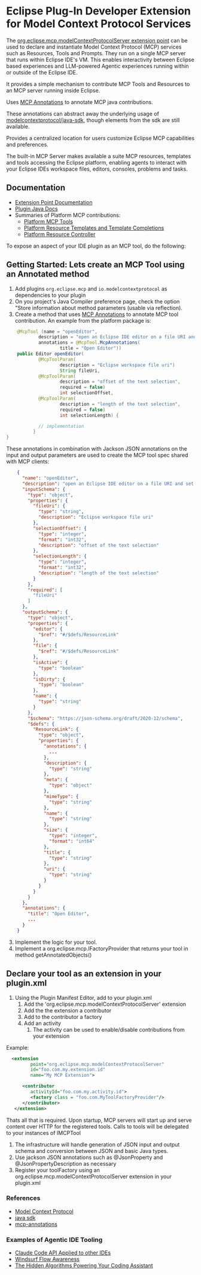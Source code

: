 # Eclipse Plug-In Developer Extension for Model Context Protocol Services

The [org.eclipse.mcp.modelContextProtocolServer extension point](https://eclipse-agents.github.io/eclipse-agents/org.eclipse.mcp.docs/modelContextProtocolServer.html) can be used to declare and instantiate Model Context Protocol (MCP) services such as Resources, Tools and Prompts.  They run on a single MCP server that runs within Eclipse IDE's VM.  This enables interactivity between Eclipse based experiences and LLM-powered Agentic experiences running within or outside of the Eclipse IDE.

It provides a simple mechanism to contribute MCP Tools and Resources to an MCP server running inside Eclipse.

Uses [MCP Annotations](https://github.com/spring-ai-community/mcp-annotations) to annotate MCP java contributions.

These annotations can abstract away the underlying usage of [modelcontextprotocol/java-sdk](https://github.com/modelcontextprotocol/java-sdk), though elements from the sdk are still available.

Provides a centralized location for users customize Eclipse MCP capabilities and preferences.

The built-in MCP Server makes available a suite MCP resources, templates and tools accessing the Eclipse platform, enabling agents to interact with your Eclipse IDEs workspace files, editors, consoles, problems and tasks.

## Documentation

- [Extension Point Documentation](https://eclipse-agents.github.io/eclipse-agents/org.eclipse.mcp.docs/modelContextProtocolServer.html)
- [Plugin Java Docs](https://eclipse-agents.github.io/eclipse-agents/org.eclipse.mcp.docs/javadocs/org/eclipse/mcp/package-summary.html)
- Summaries of Platform MCP contributions:
  - [Platform MCP Tools](https://eclipse-agents.github.io/eclipse-agents/org.eclipse.mcp.docs/javadocs/org/eclipse/mcp/platform/Tools.html)
  - [Platform Resource Templates and Template Completions](https://eclipse-agents.github.io/eclipse-agents/org.eclipse.mcp.docs/javadocs/org/eclipse/mcp/platform/ResaourceTemplates.html)
  - [Platform Resource Controller](https://eclipse-agents.github.io/eclipse-agents/org.eclipse.mcp.docs/javadocs/org/eclipse/mcp/platform/ResourceController.html)

To expose an aspect of your IDE plugin as an MCP tool, do the following:

## Getting Started:  Lets create an MCP Tool using an Annotated method

1. Add plugins `org.eclipse.mcp` and `io.modelcontextprotocol` as dependencies to your plugin
2. On you project's Java Compiler preference page, check the option "Store information about method parameters (usable via reflection).
3. Create a method that uses [MCP Annotations](https://github.com/spring-ai-community/mcp-annotations) to annotate MCP tool contribution.  An example from the platform package is:

```java
	@McpTool (name = "openEditor", 
			description = "open an Eclipse IDE editor on a file URI and set an initial text selection", 
			annotations = @McpTool.McpAnnotations(
					title = "Open Editor"))
	public Editor openEditor(
			@McpToolParam(
					description = "Eclipse workspace file uri") 
					String fileUri,
			@McpToolParam(
					description = "offset of the text selection", 
					required = false) 
					int selectionOffset,
			@McpToolParam(
					description = "length of the text selection", 
					required = false) 
					int selectionLength) {

            // implementation
          }
}
```

These annotations in combination with Jackson JSON annotations on the input and output parameters are used to create the MCP tool spec shared with MCP clients:

```json
    {
      "name": "openEditor",
      "description": "open an Eclipse IDE editor on a file URI and set an initial text selection",
      "inputSchema": {
        "type": "object",
        "properties": {
          "fileUri": {
            "type": "string",
            "description": "Eclipse workspace file uri"
          },
          "selectionOffset": {
            "type": "integer",
            "format": "int32",
            "description": "offset of the text selection"
          },
          "selectionLength": {
            "type": "integer",
            "format": "int32",
            "description": "length of the text selection"
          }
        },
        "required": [
          "fileUri"
        ]
      },
      "outputSchema": {
        "type": "object",
        "properties": {
          "editor": {
            "$ref": "#/$defs/ResourceLink"
          },
          "file": {
            "$ref": "#/$defs/ResourceLink"
          },
          "isActive": {
            "type": "boolean"
          },
          "isDirty": {
            "type": "boolean"
          },
          "name": {
            "type": "string"
          }
        },
        "$schema": "https://json-schema.org/draft/2020-12/schema",
        "$defs": {
          "ResourceLink": {
            "type": "object",
            "properties": {
              "annotations": {
                ...
              },
              "description": {
                "type": "string"
              },
              "meta": {
                "type": "object"
              },
              "mimeType": {
                "type": "string"
              },
              "name": {
                "type": "string"
              },
              "size": {
                "type": "integer",
                "format": "int64"
              },
              "title": {
                "type": "string"
              },
              "uri": {
                "type": "string"
              }
            }
          }
        }
      },
      "annotations": {
        "title": "Open Editor",
        ...
      }
    }
```

3. Implement the logic for your tool.
4. Implement a org.eclipse.mcp.IFactoryProvider that returns your tool in method getAnnotatedObjects()

## Declare your tool as an extension in your plugin.xml

1. Using the Plugin Manifest Editor, add to your plugin.xml
    1. Add the 'org.eclipse.mcp.modelContextProtocolServer' extension
    2. Add the the extension a contributor
    3. Add to the contributor a factory
    4. Add an activity
       1. The activity can be used to enable/disable contributions from your extension

Example:

```xml
  <extension
         point="org.eclipse.mcp.modelContextProtocolServer"
         id="foo.com.my.extension.id"
         name="My MCP Extension">

      <contributor
         activityId="foo.com.my.activity.id">
         <factory class = "foo.com.MyToolFactoryProvider"/>
      </contributor>
   </extension>
```

Thats all that is required.  Upon startup, MCP servers will start up and serve content over HTTP for the registered tools.  Calls to tools will be delegated to your instances of IMCPTool

1. The infrastructure will handle generation of JSON input and output schema and conversion between JSON and basic Java types.
2. Use jackson JSON annotations such as @JsonProperty and @JsonPropertyDescription as necessary
3. Register your toolFactory using an org.eclipse.mcp.modelContextProtocolServer extension in your plugin.xml

### References

- [Model Context Protocol](https://www.anthropic.com/news/model-context-protocol)
- [java sdk](https://github.com/modelcontextprotocol/java-sdk)
- [mcp-annotations](https://github.com/spring-ai-community/mcp-annotations)

### Examples of Agentic IDE Tooling

- [Claude Code API Applied to other IDEs](https://github.com/anthropics/claude-code/issues/1234)
- [Windsurf Flow Awareness](https://windsurf.com/blog/windsurf-wave-9-swe-1)
- [The Hidden Algorithms Powering Your Coding Assistant](https://diamantai.substack.com/p/the-hidden-algorithms-powering-your?utm_campaign=post)